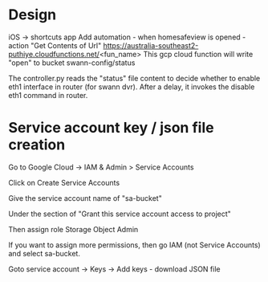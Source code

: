 
# Design

iOS -> shortcuts app 
Add automation - when homesafeview is opened - action "Get Contents of Url" https://australia-southeast2-puthiye.cloudfunctions.net/<fun_name>
This gcp cloud function will write "open" to bucket swann-config/status

The controller.py reads the "status" file content to decide whether to enable eth1 interface in router (for swann dvr).
After a delay, it invokes the disable eth1 command in router.

# Service account key / json file creation

Go to Google Cloud -> IAM & Admin > Service Accounts

Click on Create Service Accounts

Give the service account name of "sa-bucket" 

Under the section of "Grant this service account access to project"

Then assign role Storage Object Admin
 
If you want to assign more permissions, then go IAM (not Service Accounts) and select sa-bucket.

Goto service account -> Keys -> Add keys - download JSON file
